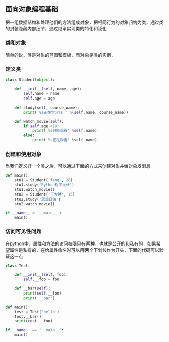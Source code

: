 ## 面向对象编程基础

把一组数据结构和处理他们的方法组成对象，把相同行为的对象归纳为类，通过类的封装隐藏内部细节，通过继承实现类的特化和泛化

### 类和对象

简单的说，类是对象的蓝图和模板，而对象是类的实例，

### 定义类

```Python
class Student(object):

    def __init__(self, name, age):
        self.name = name
        self.age = age

    def study(self, course_name):
        print('%s正在学习%s.' %(self.name, course_name))

    def watch_movie(self):
        if self.age <18:
            print('%s只能观看' %self.name)
        else:
            print('%s正在观看' %self.name)

```

### 创建和使用对象

当我们定义好一个类之后，可以通过下面的方式来创建对象并给对象发消息

```Python
def main():
    stu1 = Student('feng', 28)
    stu1.study('Python程序设计')
    stu1.watch_movie()
    stu2 = Student('王大锤', 15)
    stu2.study('思想品德')
    stu2.watch_movie()

if __name__ = '__main__':
    main()
```

### 访问可见性问题

在python中，属性和方法的访问权限只有两种，也就是公开的和私有的，如果希望属性是私有的，在给属性命名时可以用两个下划线作为开头，下面的代码可以验证这一点

```Python
class Test:

    def __init__(self, foo):
        self.__foo = foo

    def __bar(self):
        print(self.__foo)
        print('__bar')

def main():
    test = Test('hello')
    test.__bar()
    print(test.__foo)

if __name__ == '__main__':
    main()
```